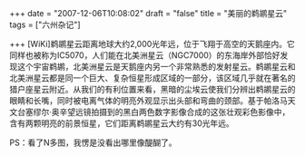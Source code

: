 +++
date = "2007-12-06T10:08:02"
draft = "false"
title = "美丽的鹈鹕星云"
tags = ["六州杂记"]

+++
[WiKi]鹈鹕星云距离地球大约2,000光年远，位于飞翔于高空的天鹅座内。它同样也被称为IC5070，人们能在北美洲星云（NGC7000）的东海岸外部恰好发现这个宇宙鹈鹕，北美洲星云是天鹅座内另一个非常熟悉的发射星云。鹈鹕星云和北美洲星云都是同一个巨大、复杂恒星形成区域的一部分，该区域几乎就在著名的猎户座星云附近。从我们的有利位置来看，黑暗的尘埃云使我们分辨出鹈鹕星云的眼睛和长嘴，同时被电离气体的明亮外观显示出头部和弯曲的颈部。基于帕洛马天文台塞缪尔·奥辛望远镜拍摄到的黑白两色数字影像合成的这张壮观彩色影像中，含有两颗明亮的前景恒星，它们距离鹈鹕星云大约有30光年远。

PS：看了N多图，我愣是没看出哪里像醍醐了。

